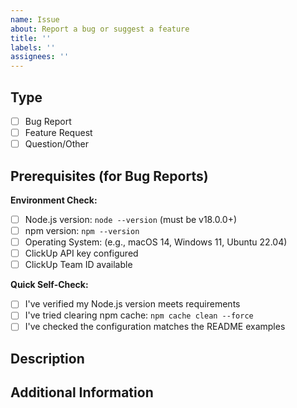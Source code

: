 ```yaml
---
name: Issue
about: Report a bug or suggest a feature
title: ''
labels: ''
assignees: ''
---
```


## Type
- [ ] Bug Report
- [ ] Feature Request
- [ ] Question/Other

## Prerequisites (for Bug Reports)
<!-- ⚠️ Please check the [README Requirements](https://github.com/taazkareem/clickup-mcp-server#requirements) section first -->
<!-- Skip this section for Feature Requests -->

**Environment Check:**
- [ ] Node.js version: `node --version` (must be v18.0.0+)
- [ ] npm version: `npm --version`
- [ ] Operating System: (e.g., macOS 14, Windows 11, Ubuntu 22.04)
- [ ] ClickUp API key configured
- [ ] ClickUp Team ID available

**Quick Self-Check:**
- [ ] I've verified my Node.js version meets requirements
- [ ] I've tried clearing npm cache: `npm cache clean --force`
- [ ] I've checked the configuration matches the README examples

## Description
<!-- For bugs: What happened? What did you expect to happen? -->
<!-- For features: What would you like to add? Why is it needed? -->

## Additional Information
<!-- For bugs: Steps to reproduce, error messages, configuration details -->
<!-- For features: Example usage, alternative solutions -->